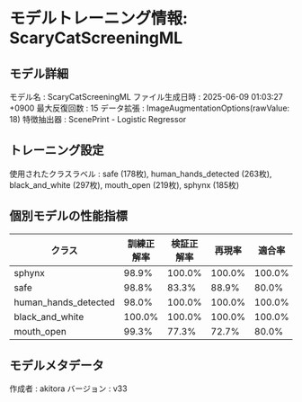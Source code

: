 # モデルトレーニング情報: ScaryCatScreeningML

## モデル詳細
モデル名           : ScaryCatScreeningML
ファイル生成日時   : 2025-06-09 01:03:27 +0900
最大反復回数     : 15
データ拡張       : ImageAugmentationOptions(rawValue: 18)
特徴抽出器       : ScenePrint - Logistic Regressor

## トレーニング設定
使用されたクラスラベル : safe (178枚), human_hands_detected (263枚), black_and_white (297枚), mouth_open (219枚), sphynx (185枚)
## 個別モデルの性能指標
| クラス | 訓練正解率 | 検証正解率 | 再現率 | 適合率 | F1スコア |
|--------|------------|------------|--------|--------|----------|
| sphynx | 98.9% | 100.0% | 100.0% | 100.0% | 1.000 |
| safe | 98.8% | 83.3% | 88.9% | 80.0% | 0.842 |
| human_hands_detected | 98.0% | 100.0% | 100.0% | 100.0% | 1.000 |
| black_and_white | 100.0% | 100.0% | 100.0% | 100.0% | 1.000 |
| mouth_open | 99.3% | 77.3% | 72.7% | 80.0% | 0.762 |

## モデルメタデータ
作成者            : akitora
バージョン          : v33